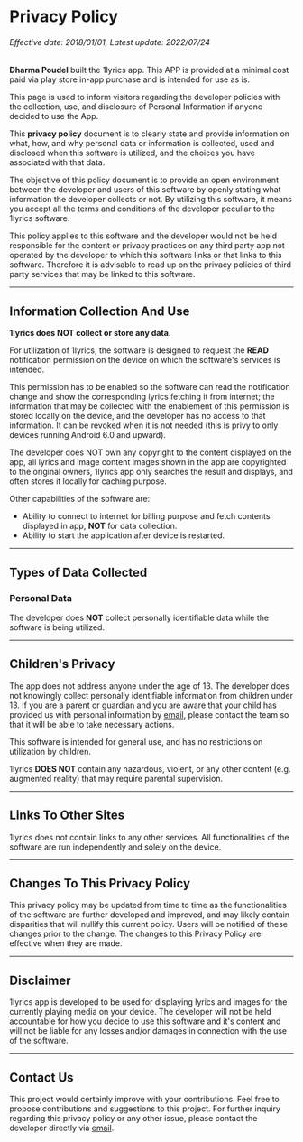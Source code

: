 # Privacy Policy


###### Effective date: 2018/01/01, Latest update: 2022/07/24


**Dharma Poudel** built the 1lyrics app. This APP is provided at a minimal cost paid via play store in-app purchase and is intended for use as is.

This page is used to inform visitors regarding the developer policies with the collection, use, and disclosure of Personal Information if anyone decided to use the App.


This **privacy policy** document is to clearly state and provide information on what, how, and why personal data or information is collected, used and disclosed when this software is utilized, and the choices you have associated with that data.

The objective of this policy document is to provide an open environment between the developer and users of this software by openly stating what information the developer collects or not.
By utilizing this software, it means you accept all the terms and conditions of the developer peculiar to the 1lyrics software.

This policy applies to this software and the developer would not be held responsible for the content or privacy practices on any third party app not operated by the developer to which this software links or that links to this software.
Therefore it is advisable to read up on the privacy policies of third party services that may be linked to this software.

<HR>

## Information Collection And Use

**1lyrics does **NOT** collect or store any data.**

For utilization of 1lyrics, the software is designed to request the **READ** notification permission on the device on which the software's services is intended.

This permission has to be enabled so the software can read the notification change and show the corresponding lyrics fetching it from internet; the information that may be collected with the enablement of this permission is stored locally on the device, and the developer has no access to that information.
It can be revoked when it is not needed (this is privy to only devices running Android 6.0 and upward).

The developer does NOT own any copyright to the content displayed on the app, all lyrics and image content images shown in the app are copyrighted to the original owners, 1lyrics app only searches the result and displays, and often stores it locally for caching purpose.

Other capabilities of the software are:

- Ability to connect to internet for billing purpose and fetch contents displayed in app, **NOT** for data collection.
- Ability to start the application after device is restarted.

<HR>

## Types of Data Collected

### Personal Data

The developer does **NOT** collect personally identifiable data while the software is being utilized.

<HR>

## Children's Privacy

The app does not address anyone under the age of 13.
The developer does not knowingly collect personally identifiable information from children under 13.
If you are a parent or guardian and you are aware that your child has provided us with personal information by [email](mailto:dharmapoudel1@gmail.com), please contact the team so that it will be able to take necessary actions.

This software is intended for general use, and has no restrictions on utilization by children.

1lyrics **DOES NOT** contain any hazardous, violent, or any other content (e.g. augmented reality) that may require parental supervision.

<HR>

## Links To Other Sites

1lyrics does not contain links to any other services.
All functionalities of the software are run independently and solely on the device.

<HR>

## Changes To This Privacy Policy

This privacy policy may be updated from time to time as the functionalities of the software are further developed and improved, and may likely contain disparities that will nullify this current policy.
Users will be notified of these changes prior to the change. The changes to this Privacy Policy are effective when they are made.

<HR>

## Disclaimer   

1lyrics app is developed to be used for displaying lyrics and images for the currently playing media on your device.
The developer will not be held accountable for how you decide to use this software and it's content and will not be liable for any losses and/or damages in connection with the use of the software.

<HR>

## Contact Us

This project would certainly improve with your contributions.
Feel free to propose contributions and suggestions to this project.
For further inquiry regarding this privacy policy or any other issue, please contact the developer directly via [email](mailto:dharmapoudel1@gmail.com).

